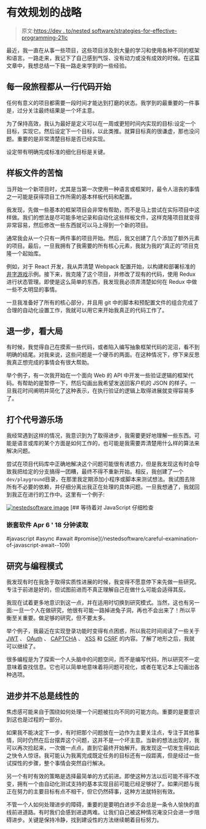 # 有效规划的战略

> 原文:[https://dev . to/nested software/strategies-for-effective-programming-21lc](https://dev.to/nestedsoftware/strategies-for-effective-programming-21lc)

最近，我一直在从事一些项目，这些项目涉及到大量的学习和使用各种不同的框架和语言。一路走来，我记下了自己感到气馁、没有动力或没有成效的时候。在这篇文章中，我想总结一下我一路走来学到的一些经验。

## [](#every-journey-begins-with-a-single-line-of-code)每一段旅程都从一行代码开始

任何有意义的项目都需要一段时间才能达到打磨的状态。我学到的最重要的一件事是，过分关注最终结果是一个坏主意。

为了保持高效，我认为最好是定义可以在一周或更短时间内实现的目标:设定一个目标，实现它。然后设定下一个目标，以此类推。就算目标真的很谦虚，那也没问题。重要的是非常清楚目标是否已经实现。

设定带有明确完成标准的细化目标是关键。

## [](#the-agony-of-boilerplate)样板文件的苦恼

当开始一个新项目时，尤其是当第一次使用一种语言或框架时，最令人沮丧的事情之一可能是获得项目工作所需的基本样板代码和配置。

我发现，先做一些基本的框架项目会非常有帮助，而不是马上尝试在实际项目中这样做。我们的想法是尽可能多地记录和自动化这些样板文件，这样克隆项目就变得非常容易，然后修改一些东西就可以马上得到一个新的项目。

通常我会从一个只有一两件事的项目开始。然后，我又创建了几个添加了额外元素的项目。最后，一旦我拥有了我需要的所有核心元素，我就为我的“真正的”项目克隆一个起始库。

例如，对于 React 开发，我从弄清楚 Webpack 配置开始，以构建和部署标准的[井字游戏](https://reactjs.org/tutorial/tutorial.html)示例。接下来，我克隆了这个项目，并修改了现有的代码，使用 Redux 进行状态管理。即使是这么简单的东西，我发现我必须弄清楚如何在 Redux 中做一些不太明显的事情。

一旦我准备好了所有的核心部分，并且用 git 中的脚本和预配置文件的组合完成了合理的自动化设置工作，我就可以用它来开始我真正的代码工作了。

## [](#step-back-and-look-at-the-big-picture)退一步，看大局

有时候，我觉得自己在摸索一些代码，或者陷入编写抽象框架代码的泥沼，看不到明确的结尾。对我来说，这些问题是一个硬币的两面。在这种情况下，停下来反思我真正想完成的事情会有很大帮助。

举个例子，有一次我开始在一个面向 Web 的 API 中开发一些验证逻辑的框架代码。有帮助的是暂停一下，然后勾画出我希望发送回客户机的 JSON 的样子。一旦我花时间阐明并简化了这种表示，在执行验证的逻辑上取得进展就变得容易多了。

## [](#make-a-code-playground)打个代号游乐场

我经常遇到这样的情况，我意识到为了取得进步，我需要更好地理解一些东西。可能是语言或库的某个方面是如何工作的，也可能是我需要弄清楚用什么样的算法来解决问题。

尝试在项目代码库中正确地解决这个问题可能很有诱惑力，但是我发现这有时会导致我把给定的分支搞得一团糟，最终不得不重新开始。相反，我创建了一个`dev/playground`目录，在那里我定期添加小程序或脚本来测试想法。我试图去除所有不必要的依赖，并仔细分离出我正在处理的具体问题。一旦我想通了，我就回到我正在进行的工作中。这里有一个例子:

[![nestedsoftware image](../Images/3cb233df7ed283937c45cd45382048a9.png)](/nestedsoftware) [## 等待着对 JavaScript 仔细检查

### 嵌套软件 Apr 6 ' 18 分钟读取

#javascript #async #await #promise](/nestedsoftware/careful-examination-of-javascript-await--109)

## [](#research-vs-programming-mode)研究与编程模式

我发现有时在我急于取得实质性进展的时候，我变得不愿意停下来先做一些研究。专注于前进是好的，但试图前进而不真正理解自己在做什么可能会适得其反。

我现在试着更多地意识到这一点，并在适用时切换到研究模式。当然，这也有另一面:一旦一个人在做研究，他很有可能一路掉进兔子洞，再也不会出来了！所以平衡至关重要。做足够的研究，但不要太多。

举个例子，我最近在实现登录功能时变得有点困惑，所以我花时间阅读了一些关于 [JWT](https://jwt.io/) 、 [OAuth](https://oauth.net/2/) 、 [CAPTCHA](https://en.wikipedia.org/wiki/CAPTCHA) 、 [XSS](https://www.owasp.org/index.php/Cross-site_Scripting_(XSS)) 和 [CSRF](https://www.owasp.org/index.php/Cross-Site_Request_Forgery_(CSRF)) 的内容。了解了地形之后，我就可以继续了。

很多编程是为了探索一个人头脑中的问题空间，而不是编写代码，所以研究不一定意味着查找信息。它也可以简单地意味着将问题可视化，或者在笔记本上勾画出各种选项。

## [](#progress-is-not-always-linear)进步并不总是线性的

焦虑感可能来自于围绕如何处理一个问题被拉向不同的可能方向。重要的是要意识到这也是过程的一部分。

如果我不能决定下一步，有时把那个问题放在一边作为主要关注点，专注于其他事情，同时仍然在后台摆弄这个问题，这并不是一个坏主意。当新的想法出现时，我可以再次捡起来，一次做一点点，直到它最终开始解开。我发现这一切发生得如此之快令人惊讶。我可能认为我离完成既定任务的目标还有一段距离，但是经过一些试探性的步骤，整个事情会突然自行解决。

另一个有时有效的策略是选择最简单的方式前进。即使这种方法以后可能不得不改变，拥有一个由自动化测试支持的基本实现目前可能已经足够好了。如果问题与我正在努力的主要目标有点不相干，但它仍然碍事，这种方法就特别有效。

不管一个人如何处理进步的障碍，重要的是要明白进步不会总是一条令人愉快的直线前进道路。有时我们会感到进退两难。让我们自己被这种情况淹没只会进一步阻碍进步。关键是保持冷静，找到建设性的方法继续朝着目标努力。